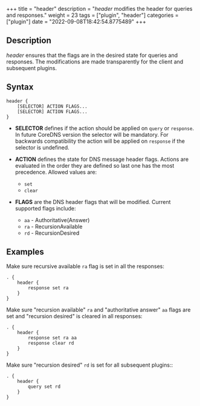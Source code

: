 +++
title = "header"
description = "*header* modifies the header for queries and responses."
weight = 23
tags = ["plugin", "header"]
categories = ["plugin"]
date = "2022-09-08T18:42:54.8775489"
+++

## Description

*header* ensures that the flags are in the desired state for queries and responses.
The modifications are made transparently for the client and subsequent plugins.

## Syntax

~~~
header {
    [SELECTOR] ACTION FLAGS...
    [SELECTOR] ACTION FLAGS...
}
~~~

* **SELECTOR** defines if the action should be applied on `query` or `response`. In future CoreDNS version the selector will be mandatory. For backwards compatibility the action will be applied on `response` if the selector is undefined.

* **ACTION** defines the state for DNS message header flags. Actions are evaluated in the order they are defined so last one has the
  most precedence. Allowed values are:
    * `set`
    * `clear`
* **FLAGS** are the DNS header flags that will be modified. Current supported flags include:
    * `aa` - Authoritative(Answer)
    * `ra` - RecursionAvailable
    * `rd` - RecursionDesired

## Examples

Make sure recursive available `ra` flag is set in all the responses:

~~~ corefile
. {
    header {
        response set ra
    }
}
~~~

Make sure "recursion available" `ra` and "authoritative answer" `aa` flags are set and "recursion desired" is cleared in all responses:

~~~ corefile
. {
    header {
        response set ra aa
        response clear rd
    }
}
~~~

Make sure "recursion desired" `rd` is set for all subsequent plugins::

~~~ corefile
. {
    header {
        query set rd
    }
}
~~~
